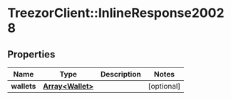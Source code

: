 # TreezorClient::InlineResponse20028

## Properties
Name | Type | Description | Notes
------------ | ------------- | ------------- | -------------
**wallets** | [**Array&lt;Wallet&gt;**](Wallet.md) |  | [optional] 


